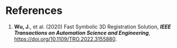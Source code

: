 # References
1. **Wu, J.**, et al. (2020)
           Fast Symbolic 3D Registration Solution, ***IEEE Transactions on Automation Science and Engineering***, https://doi.org/10.1109/TRO.2022.3155880.
